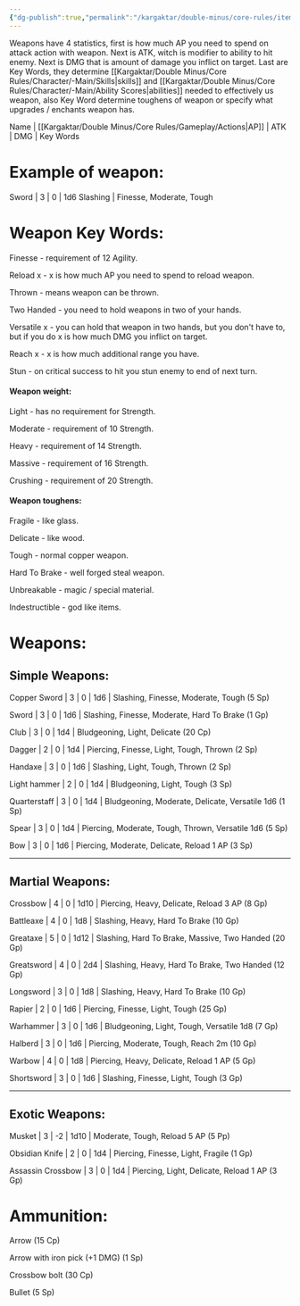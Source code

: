 ```yaml
---
{"dg-publish":true,"permalink":"/kargaktar/double-minus/core-rules/items/weapons/"}
---
```


Weapons have 4 statistics, first is how much AP you need to spend on attack action with weapon. Next is ATK, witch is modifier to ability to hit enemy. Next is DMG that is amount of damage you inflict on target. Last are Key Words, they determine [[Kargaktar/Double Minus/Core Rules/Character/-Main/Skills\|skills]] and [[Kargaktar/Double Minus/Core Rules/Character/-Main/Ability Scores\|abilities]] needed to effectively us weapon, also Key Word determine toughens of weapon or specify what upgrades / enchants weapon has.

Name | [[Kargaktar/Double Minus/Core Rules/Gameplay/Actions\|AP]] | ATK | DMG | Key Words

# Example of weapon:
Sword | 3 | 0 | 1d6 Slashing | Finesse, Moderate, Tough

# Weapon Key Words:

Finesse - requirement of 12 Agility.

Reload x - x is how much AP you need to spend to reload weapon.

Thrown - means weapon can be thrown.

Two Handed - you need to hold weapons in two of your hands.

Versatile x - you can hold that weapon in two hands, but you don't have to, but if you do x is how much DMG you inflict on target.

Reach x - x is how much additional range you have.

Stun - on critical success to hit you stun enemy to end of next turn.

#### Weapon weight:
Light - has no requirement for Strength.

Moderate - requirement of 10 Strength.

Heavy - requirement of 14 Strength.

Massive - requirement of 16 Strength.

Crushing - requirement of 20 Strength.

#### Weapon toughens:
Fragile - like glass.

Delicate - like wood.

Tough - normal copper weapon.

Hard To Brake - well forged steal weapon.

Unbreakable - magic / special material.

Indestructible - god like items.

# Weapons:

## Simple Weapons:

Copper Sword | 3 | 0 | 1d6 | Slashing, Finesse, Moderate, Tough (5 Sp)

Sword | 3 | 0 | 1d6 | Slashing, Finesse, Moderate, Hard To Brake (1 Gp)

Club | 3 | 0 | 1d4 | Bludgeoning, Light, Delicate (20 Cp)

Dagger | 2 | 0 | 1d4 | Piercing, Finesse, Light, Tough, Thrown (2 Sp)

Handaxe | 3 | 0 | 1d6 | Slashing, Light, Tough, Thrown (2 Sp)

Light hammer | 2 | 0 | 1d4 | Bludgeoning, Light, Tough (3 Sp)

Quarterstaff  | 3 | 0 | 1d4 |  Bludgeoning, Moderate, Delicate, Versatile 1d6 (1 Sp)

Spear | 3 | 0 | 1d4 | Piercing, Moderate, Tough, Thrown, Versatile 1d6 (5 Sp)

Bow | 3 | 0 | 1d6 | Piercing, Moderate, Delicate, Reload 1 AP (3 Sp)

------------------------------------------------------------------------------------------

## Martial Weapons:

Crossbow | 4 | 0 | 1d10 | Piercing, Heavy, Delicate, Reload 3 AP (8 Gp)

Battleaxe | 4 | 0 | 1d8 | Slashing, Heavy, Hard To Brake (10 Gp)

Greataxe | 5 | 0 | 1d12 | Slashing, Hard To Brake, Massive, Two Handed (20 Gp)

Greatsword | 4 | 0 | 2d4 | Slashing, Heavy, Hard To Brake, Two Handed (12 Gp)

Longsword | 3 | 0 | 1d8 | Slashing, Heavy, Hard To Brake (10 Gp)

Rapier | 2 | 0 | 1d6 | Piercing, Finesse, Light, Tough (25 Gp)

Warhammer | 3 | 0 | 1d6 | Bludgeoning, Light, Tough, Versatile 1d8 (7 Gp)

Halberd | 3 | 0 | 1d6 | Piercing, Moderate, Tough, Reach 2m (10 Gp)

Warbow | 4 | 0 | 1d8 | Piercing, Heavy, Delicate, Reload 1 AP (5 Gp)

Shortsword | 3 | 0 | 1d6 | Slashing, Finesse, Light, Tough (3 Gp)

-----------------------------------------------------------------------------------------------

## Exotic Weapons:

Musket | 3 | -2 | 1d10 | Moderate, Tough, Reload 5 AP (5 Pp)

Obsidian Knife | 2 | 0 | 1d4 | Piercing, Finesse, Light, Fragile (1 Gp)

Assassin Crossbow | 3 | 0 | 1d4 | Piercing, Light, Delicate, Reload 1 AP (3 Gp)

# Ammunition:

Arrow (15 Cp)

Arrow with iron pick (+1 DMG) (1 Sp)

Crossbow bolt (30 Cp)

Bullet (5 Sp)